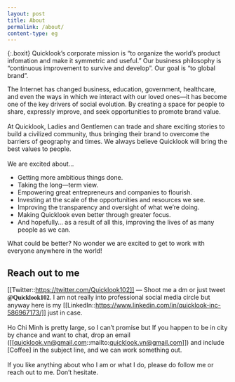 ```yaml
---
layout: post
title: About
permalink: /about/
content-type: eg
---
```


{:.boxit}
Quicklook’s corporate mission is “to organize the world’s product infomation and make it symmetric and useful.” Our business philosophy is “continuous improvement to survive and develop”. Our goal is “to global brand”.

The Internet has changed business, education, government, healthcare, and even the ways in which we interact with our loved ones—it has become one of the key drivers of social evolution. By creating a space for people to share, expressly improve, and seek opportunities to promote brand value.
<br>
<br>
At Quicklook, Ladies and Gentlemen can trade and share exciting stories to build a civilized community, thus bringing their brand to overcome the barriers of geography and times. We always believe Quicklook will bring the best values to people.
<br>
<br>
We are excited about…

- Getting more ambitious things done.
- Taking the long—term view.
- Empowering great entrepreneurs and companies to flourish.
- Investing at the scale of the opportunities and resources we see.
- Improving the transparency and oversight of what we’re doing.
- Making Quicklook even better through greater focus.
- And hopefully… as a result of all this, improving the lives of as many people as we can.

What could be better? No wonder we are excited to get to work with everyone anywhere in the world!

## Reach out to me

[[Twitter::https://twitter.com/Quicklook102]] — Shoot me a dm or just tweet <span style="font-family:  'Charter', 'Source Serif Pro';font-weight: 600; ">@Quicklook102</span>. I am not really into professional social media circle but anyway here is my [[LinkedIn::https://www.linkedin.com/in/quicklook-inc-586967173/]] just in case.
<br>
<br>
Ho Chi Minh is pretty large, so I can’t promise but If you happen to be in city by chance and want to chat, drop an email ([[quicklook.vn@gmail.com::mailto:quicklook.vn@gmail.com]]) and include [Coffee] in the subject line, and we can work something out.
<br>
<br>
If you like anything about who I am or what I do, please do follow me or reach out to me. Don’t hesitate.
